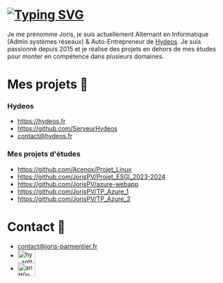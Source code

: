 # [![Typing SVG](https://readme-typing-svg.herokuapp.com/?color=%23477BF7&lines=%F0%9F%91%8B+Bienvenue)](https://git.io/typing-svg)

Je me prénomme Joris, je suis actuellement Alternant en Informatique (Admin systèmes réseaux) & Auto-Entrepreneur de [Hydeos](https://hydeos.fr). 
Je suis passionné depuis 2015 et je réalise des projets en dehors de mes études pour monter en compétence dans plusieurs domaines.

# Mes projets 💪

### Hydeos

* https://hydeos.fr
* https://github.com/ServeurHydeos
* [contact@hydeos.fr](mailto:contact@hydeos.fr)

### Mes projets d'études

* https://github.com/Acenox/Projet_Linux
* https://github.com/JorisPV/Projet_ESGI_2023-2024
* https://github.com/JorisPV/azure-webapp
* https://github.com/JorisPV/TP_Azure_1
* https://github.com/JorisPV/TP_Azure_2


# Contact 🤝

* [contact@joris-parmentier.fr](mailto:contact@joris-parmentier.fr)
* <a href="https://twitter.com/Joris_HY" target="blank"><img align="center" src="https://raw.githubusercontent.com/rahuldkjain/github-profile-readme-generator/master/src/images/icons/Social/twitter.svg" alt="hy_antt0n" height="30" width="40" /></a>
* <a href="https://t.me/Acenox" target="blank"><img align="center" src="https://upload.wikimedia.org/wikipedia/commons/8/82/Telegram_logo.svg" alt="antt0n" height="30" width="40" /></a>
